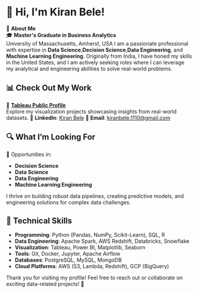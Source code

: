 
# 👋 Hi, I'm Kiran Bele!

🌟 **About Me**  
🎓 **Master's Graduate in Business Analytics**  
University of Massachusetts, Amherst, USA
I am a passionate professional with expertise in **Data Science**,**Decision Science**,**Data Engineering**, and **Machine Learning Engineering**. Originally from India, I have honed my skills in the United States, and I am actively seeking roles where I can leverage my analytical and engineering abilities to solve real-world problems.

## 📊 **Check Out My Work**
🎨 [**Tableau Public Profile**](https://public.tableau.com/app/profile/kiran.bele/vizzes)  
Explore my visualization projects showcasing insights from real-world datasets.
💼 **LinkedIn**: [Kiran Bele](https://www.linkedin.com/in/kiran-bele/) 
📧 **Email**: [kiranbele.1110@gmail.com](mailto:kiranbele.1110@gmail.com)  

## 🔍 **What I’m Looking For**  
💼 Opportunities in:
- **Decision Science**
- **Data Science**
- **Data Engineering**
- **Machine Learning Engineering**

I thrive on building robust data pipelines, creating predictive models, and engineering solutions for complex data challenges.

## 🔧 **Technical Skills**
- **Programming**: Python (Pandas, NumPy, Scikit-Learn), SQL, R
- **Data Engineering**: Apache Spark, AWS Redshift, Databricks, Snowflake
- **Visualization**: Tableau, Power BI, Matplotlib, Seaborn
- **Tools**: Git, Docker, Jupyter, Apache Airflow
- **Databases**: PostgreSQL, MySQL, MongoDB
- **Cloud Platforms**: AWS (S3, Lambda, Redshift), GCP (BigQuery)

Thank you for visiting my profile! Feel free to reach out or collaborate on exciting data-related projects! 🚀
